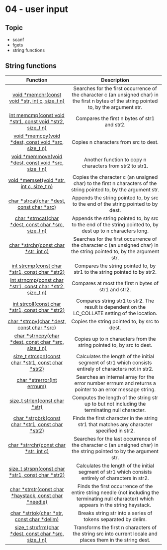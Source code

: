 # 04 - user input

## Topic

- scanf
- fgets
- string functions

## String functions

|                                                               Function                                                                |                                                                 Description                                                                 |
| :-----------------------------------------------------------------------------------------------------------------------------------: | :-----------------------------------------------------------------------------------------------------------------------------------------: |
|       [void *memchr(const void *str, int c, size_t n)](https://www.tutorialspoint.com/c_standard_library/c_function_memchr.htm)       | Searches for the first occurrence of the character c (an unsigned char) in the first n bytes of the string pointed to, by the argument str. |
|  [int memcmp(const void *str1, const void *str2, size_t n)](https://www.tutorialspoint.com/c_standard_library/c_function_memcmp.htm)  |                                                Compares the first n bytes of str1 and str2.                                                 |
|    [void *memcpy(void *dest, const void \*src, size_t n)](https://www.tutorialspoint.com/c_standard_library/c_function_memcpy.htm)    |                                                    Copies n characters from src to dest.                                                    |
|   [void *memmove(void *dest, const void \*src, size_t n)](https://www.tutorialspoint.com/c_standard_library/c_function_memmove.htm)   |                                          Another function to copy n characters from str2 to str1.                                           |
|          [void *memset(void *str, int c, size_t n)](https://www.tutorialspoint.com/c_standard_library/c_function_memset.htm)          |             Copies the character c (an unsigned char) to the first n characters of the string pointed to, by the argument str.              |
|         [char *strcat(char *dest, const char \*src)](https://www.tutorialspoint.com/c_standard_library/c_function_strcat.htm)         |                             Appends the string pointed to, by src to the end of the string pointed to by dest.                              |
|   [char *strncat(char *dest, const char \*src, size_t n)](https://www.tutorialspoint.com/c_standard_library/c_function_strncat.htm)   |                 Appends the string pointed to, by src to the end of the string pointed to, by dest up to n characters long.                 |
|            [char *strchr(const char *str, int c)](https://www.tutorialspoint.com/c_standard_library/c_function_strchr.htm)            |           Searches for the first occurrence of the character c (an unsigned char) in the string pointed to, by the argument str.            |
|       [int strcmp(const char *str1, const char *str2)](https://www.tutorialspoint.com/c_standard_library/c_function_strcmp.htm)       |                                  Compares the string pointed to, by str1 to the string pointed to by str2.                                  |
| [int strncmp(const char *str1, const char *str2, size_t n)](https://www.tutorialspoint.com/c_standard_library/c_function_strncmp.htm) |                                            Compares at most the first n bytes of str1 and str2.                                             |
|      [int strcoll(const char *str1, const char *str2)](https://www.tutorialspoint.com/c_standard_library/c_function_strcoll.htm)      |                      Compares string str1 to str2. The result is dependent on the LC_COLLATE setting of the location.                       |
|         [char *strcpy(char *dest, const char \*src)](https://www.tutorialspoint.com/c_standard_library/c_function_strcpy.htm)         |                                                Copies the string pointed to, by src to dest.                                                |
|   [char *strncpy(char *dest, const char \*src, size_t n)](https://www.tutorialspoint.com/c_standard_library/c_function_strncpy.htm)   |                                    Copies up to n characters from the string pointed to, by src to dest.                                    |
|    [size_t strcspn(const char *str1, const char *str2)](https://www.tutorialspoint.com/c_standard_library/c_function_strcspn.htm)     |                   Calculates the length of the initial segment of str1 which consists entirely of characters not in str2.                   |
|               [char \*strerror(int errnum)](https://www.tutorialspoint.com/c_standard_library/c_function_strerror.htm)                |                  Searches an internal array for the error number errnum and returns a pointer to an error message string.                   |
|              [size_t strlen(const char \*str)](https://www.tutorialspoint.com/c_standard_library/c_function_strlen.htm)               |                        Computes the length of the string str up to but not including the terminating null character.                        |
|    [char *strpbrk(const char *str1, const char \*str2)](https://www.tutorialspoint.com/c_standard_library/c_function_strpbrk.htm)     |                         Finds the first character in the string str1 that matches any character specified in str2.                          |
|           [char *strrchr(const char *str, int c)](https://www.tutorialspoint.com/c_standard_library/c_function_strrchr.htm)           |            Searches for the last occurrence of the character c (an unsigned char) in the string pointed to by the argument str.             |
|     [size_t strspn(const char *str1, const char *str2)](https://www.tutorialspoint.com/c_standard_library/c_function_strspn.htm)      |                     Calculates the length of the initial segment of str1 which consists entirely of characters in str2.                     |
|  [char *strstr(const char *haystack, const char \*needle)](https://www.tutorialspoint.com/c_standard_library/c_function_strstr.htm)   | Finds the first occurrence of the entire string needle (not including the terminating null character) which appears in the string haystack. |
|        [char *strtok(char *str, const char \*delim)](https://www.tutorialspoint.com/c_standard_library/c_function_strtok.htm)         |                                        Breaks string str into a series of tokens separated by delim.                                        |
|  [ size_t strxfrm(char *dest, const char *src, size_t n)](https://www.tutorialspoint.com/c_standard_library/c_function_strxfrm.htm)   |                 Transforms the first n characters of the string src into current locale and places them in the string dest.                 |
